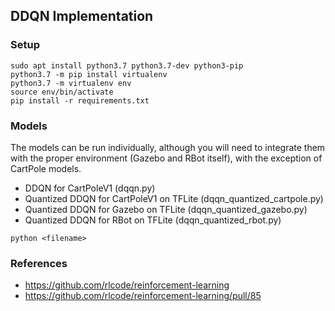 ## DDQN Implementation

### Setup
```
sudo apt install python3.7 python3.7-dev python3-pip
python3.7 -m pip install virtualenv
python3.7 -m virtualenv env
source env/bin/activate
pip install -r requirements.txt
```

### Models
The models can be run individually, although you will need to integrate them with the proper environment (Gazebo and RBot itself), with the exception of CartPole models.

- DDQN for CartPoleV1 (dqqn.py)
- Quantized DDQN for CartPoleV1 on TFLite (dqqn_quantized_cartpole.py)
- Quantized DDQN for Gazebo on TFLite (dqqn_quantized_gazebo.py)
- Quantized DDQN for RBot on TFLite (dqqn_quantized_rbot.py)

```
python <filename>
```

### References
- https://github.com/rlcode/reinforcement-learning
- https://github.com/rlcode/reinforcement-learning/pull/85
